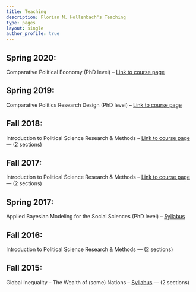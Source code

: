 ```yaml
---
title: Teaching
description: Florian M. Hollenbach's Teaching
type: pages
layout: single
author_profile: true
---
```



## Spring 2020:

Comparative Political Economy (PhD level) – [Link to course page](https://fhollenbach.github.io/Pols627_2020/) 


## Spring 2019:

Comparative Politics Research Design (PhD level) – [Link to course page](https://fhollenbach.github.io/Pols621_2019/) 

## Fall 2018:

Introduction to Political Science Research & Methods – [Link to course page](https://fhollenbach.github.io/Polisci209_2018/) — (2 sections)

## Fall 2017:

Introduction to Political Science Research & Methods – [Link to course page](https://fhollenbach.github.io/OLD_polisci209_DONOTUSE/) — (2 sections)

## Spring 2017: 

Applied Bayesian Modeling for the Social Sciences (PhD level) – [Syllabus](../papers/Syllabus_Bayes_Hollenbach.pdf)

## Fall 2016:

Introduction to Political Science Research & Methods — (2 sections)

## Fall 2015:

Global Inequality – The Wealth of (some) Nations – [Syllabus](../papers/SyllabusGlobalInequality-324-501_Hollenbach.pdf) — (2 sections)

 
